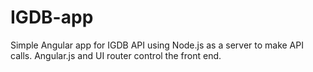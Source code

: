 # IGDB-app
Simple Angular app for IGDB API using Node.js as a server to make API calls. Angular.js and UI router control the front end.
